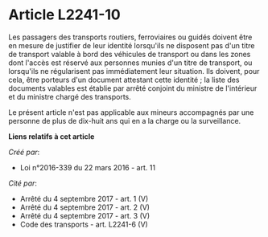 # Article L2241-10

Les passagers des transports routiers, ferroviaires ou guidés doivent être en mesure de justifier de leur identité lorsqu'ils
ne disposent pas d'un titre de transport valable à bord des véhicules de transport ou dans les zones dont l'accès est réservé
aux personnes munies d'un titre de transport, ou lorsqu'ils ne régularisent pas immédiatement leur situation. Ils doivent,
pour cela, être porteurs d'un document attestant cette identité ; la liste des documents valables est établie par arrêté
conjoint du ministre de l'intérieur et du ministre chargé des transports. 

Le présent article n'est pas applicable aux mineurs accompagnés par une personne de plus de dix-huit ans qui en a la charge
ou la surveillance.

**Liens relatifs à cet article**

_Créé par_:

  - Loi n°2016-339 du 22 mars 2016 - art. 11

_Cité par_:

  - Arrêté du 4 septembre 2017 - art. 1 (V)
  - Arrêté du 4 septembre 2017 - art. 2 (V)
  - Arrêté du 4 septembre 2017 - art. 3 (V)
  - Code des transports - art. L2241-6 (V)
